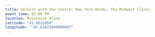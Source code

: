 ```yaml
---
title: Soloist with the Central New York Winds; The Midwest Clinic
event_time: 02:00 PM
location: McCormick Place
latitude: "41.8531859"
longitude: "-87.61622999999997"
---
```

